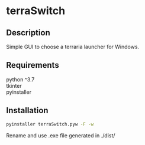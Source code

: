 # terraSwitch

## Description

Simple GUI to choose a terraria launcher for Windows.

## Requirements

python ^3.7\
tkinter\
pyinstaller

## Installation

```cmd
pyinstaller terraSwitch.pyw -F -w
```

Rename and use .exe file generated in ./dist/
